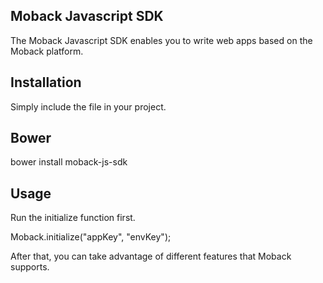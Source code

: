 Moback Javascript SDK
-------------

The Moback Javascript SDK enables you to write web apps based on the Moback platform.

Installation
------------

Simply include the file in your project.

<script type="text/javascript" src="moback.js"></script>

Bower
------------------

bower install moback-js-sdk


Usage
------------------

Run the initialize function first.

Moback.initialize("appKey", "envKey");

After that, you can take advantage of different features that Moback supports.


